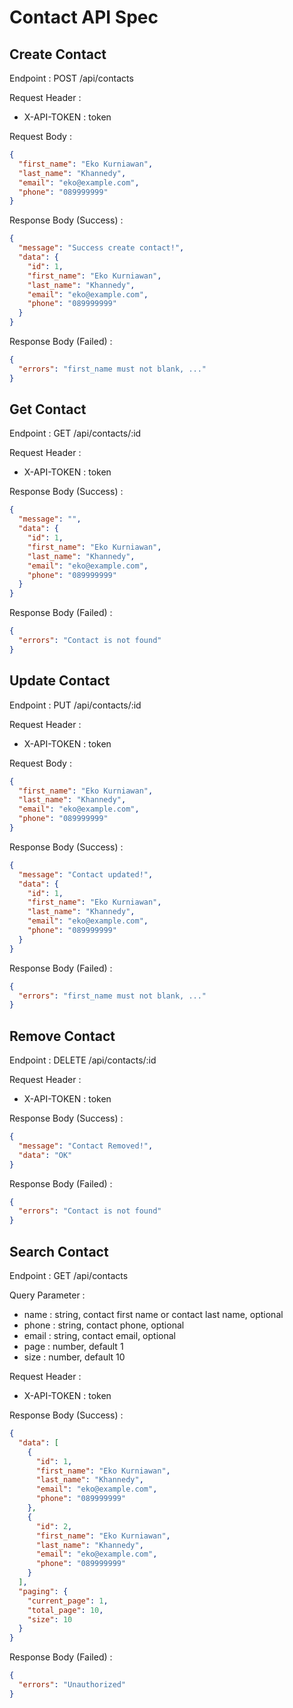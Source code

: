 # Contact API Spec

## Create Contact

Endpoint : POST /api/contacts

Request Header :

- X-API-TOKEN : token

Request Body :

```json
{
  "first_name": "Eko Kurniawan",
  "last_name": "Khannedy",
  "email": "eko@example.com",
  "phone": "089999999"
}
```

Response Body (Success) :

```json
{
  "message": "Success create contact!",
  "data": {
    "id": 1,
    "first_name": "Eko Kurniawan",
    "last_name": "Khannedy",
    "email": "eko@example.com",
    "phone": "089999999"
  }
}
```

Response Body (Failed) :

```json
{
  "errors": "first_name must not blank, ..."
}
```

## Get Contact

Endpoint : GET /api/contacts/:id

Request Header :

- X-API-TOKEN : token

Response Body (Success) :

```json
{
  "message": "",
  "data": {
    "id": 1,
    "first_name": "Eko Kurniawan",
    "last_name": "Khannedy",
    "email": "eko@example.com",
    "phone": "089999999"
  }
}
```

Response Body (Failed) :

```json
{
  "errors": "Contact is not found"
}
```

## Update Contact

Endpoint : PUT /api/contacts/:id

Request Header :

- X-API-TOKEN : token

Request Body :

```json
{
  "first_name": "Eko Kurniawan",
  "last_name": "Khannedy",
  "email": "eko@example.com",
  "phone": "089999999"
}
```

Response Body (Success) :

```json
{
  "message": "Contact updated!",
  "data": {
    "id": 1,
    "first_name": "Eko Kurniawan",
    "last_name": "Khannedy",
    "email": "eko@example.com",
    "phone": "089999999"
  }
}
```

Response Body (Failed) :

```json
{
  "errors": "first_name must not blank, ..."
}
```

## Remove Contact

Endpoint : DELETE /api/contacts/:id

Request Header :

- X-API-TOKEN : token

Response Body (Success) :

```json
{
  "message": "Contact Removed!",
  "data": "OK"
}
```

Response Body (Failed) :

```json
{
  "errors": "Contact is not found"
}
```

## Search Contact

Endpoint : GET /api/contacts

Query Parameter :

- name : string, contact first name or contact last name, optional
- phone : string, contact phone, optional
- email : string, contact email, optional
- page : number, default 1
- size : number, default 10

Request Header :

- X-API-TOKEN : token

Response Body (Success) :

```json
{
  "data": [
    {
      "id": 1,
      "first_name": "Eko Kurniawan",
      "last_name": "Khannedy",
      "email": "eko@example.com",
      "phone": "089999999"
    },
    {
      "id": 2,
      "first_name": "Eko Kurniawan",
      "last_name": "Khannedy",
      "email": "eko@example.com",
      "phone": "089999999"
    }
  ],
  "paging": {
    "current_page": 1,
    "total_page": 10,
    "size": 10
  }
}
```

Response Body (Failed) :

```json
{
  "errors": "Unauthorized"
}
```
